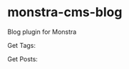 monstra-cms-blog
================

Blog plugin for Monstra

Get Tags:
<?php Blog::getTags(); ?>

Get Posts: 
<?php Blog::getPosts(); ?>

